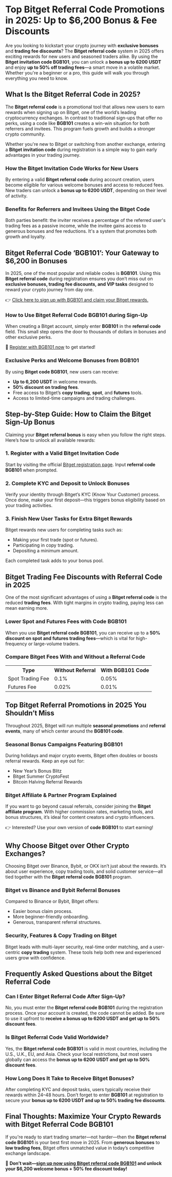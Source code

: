 <h1>Top Bitget Referral Code Promotions in 2025: Up to $6,200 Bonus & Fee Discounts</h1>
<p>Are you looking to kickstart your crypto journey with <strong>exclusive bonuses</strong> and <strong>trading fee discounts</strong>? The <strong>Bitget referral code</strong> system in 2025 offers exciting rewards for new users and seasoned traders alike. By using the <strong>Bitget invitation code BGB101</strong>, you can unlock a <strong>bonus up to 6200 USDT</strong> and enjoy <strong>up to 50% off trading fees</strong>—a smart move in a volatile market. Whether you're a beginner or a pro, this guide will walk you through everything you need to know.</p>

<h2>What Is the Bitget Referral Code in 2025?</h2>
<p>The <strong>Bitget referral code</strong> is a promotional tool that allows new users to earn rewards when signing up on Bitget, one of the world’s leading cryptocurrency exchanges. In contrast to traditional sign-ups that offer no perks, using a code like <strong>BGB101</strong> creates a win-win situation for both referrers and invitees. This program fuels growth and builds a stronger crypto community.</p>
<p>Whether you're new to Bitget or switching from another exchange, entering a <strong>Bitget invitation code</strong> during registration is a simple way to gain early advantages in your trading journey.</p>

<h3>How the Bitget Invitation Code Works for New Users</h3>
<p>By entering a valid <strong>Bitget referral code</strong> during account creation, users become eligible for various welcome bonuses and access to reduced fees. New traders can unlock a <strong>bonus up to 6200 USDT</strong>, depending on their level of activity.</p>

<h3>Benefits for Referrers and Invitees Using the Bitget Code</h3>
<p>Both parties benefit: the inviter receives a percentage of the referred user's trading fees as a passive income, while the invitee gains access to generous bonuses and fee reductions. It's a system that promotes both growth and loyalty.</p>

<h2>Bitget Referral Code ‘BGB101’: Your Gateway to $6,200 in Bonuses</h2>
<p>In 2025, one of the most popular and reliable codes is <strong>BGB101</strong>. Using this <strong>Bitget referral code</strong> during registration ensures you don’t miss out on <strong>exclusive bonuses, trading fee discounts, and VIP tasks</strong> designed to reward your crypto journey from day one.</p>
<p>👉 <a href="https://partner.bitget.com/bg/new1">Click here to sign up with BGB101 and claim your Bitget rewards.</a></p>

<h3>How to Use Bitget Referral Code BGB101 during Sign-Up</h3>
<p>When creating a Bitget account, simply enter <strong>BGB101</strong> in the <strong>referral code</strong> field. This small step opens the door to thousands of dollars in bonuses and other exclusive perks.</p>
<p>🔗 <a href="https://partner.bitget.com/bg/new1">Register with BGB101 now</a> to get started!</p>

<h3>Exclusive Perks and Welcome Bonuses from BGB101</h3>
<p>By using <strong>Bitget code BGB101</strong>, new users can receive:</p>
<ul>
<li><strong>Up to 6,200 USDT</strong> in welcome rewards.</li>
<li><strong>50% discount on trading fees</strong>.</li>
<li>Free access to Bitget’s <strong>copy trading</strong>, <strong>spot</strong>, and <strong>futures</strong> tools.</li>
<li>Access to limited-time campaigns and trading challenges.</li>
</ul>

<h2>Step-by-Step Guide: How to Claim the Bitget Sign-Up Bonus</h2>
<p>Claiming your <strong>Bitget referral bonus</strong> is easy when you follow the right steps. Here’s how to unlock all available rewards:</p>

<h3>1. Register with a Valid Bitget Invitation Code</h3>
<p>Start by visiting the official <a href="https://partner.bitget.com/bg/new1">Bitget registration page</a>. Input <strong>referral code BGB101</strong> when prompted.</p>

<h3>2. Complete KYC and Deposit to Unlock Bonuses</h3>
<p>Verify your identity through Bitget’s KYC (Know Your Customer) process. Once done, make your first deposit—this triggers bonus eligibility based on your trading activities.</p>

<h3>3. Finish New User Tasks for Extra Bitget Rewards</h3>
<p>Bitget rewards new users for completing tasks such as:</p>
<ul>
<li>Making your first trade (spot or futures).</li>
<li>Participating in copy trading.</li>
<li>Depositing a minimum amount.</li>
</ul>
<p>Each completed task adds to your bonus pool.</p>

<h2>Bitget Trading Fee Discounts with Referral Code in 2025</h2>
<p>One of the most significant advantages of using a <strong>Bitget referral code</strong> is the reduced <strong>trading fees</strong>. With tight margins in crypto trading, paying less can mean earning more.</p>

<h3>Lower Spot and Futures Fees with Code BGB101</h3>
<p>When you use <strong>Bitget referral code BGB101</strong>, you can receive up to a <strong>50% discount on spot and futures trading fees</strong>—which is vital for high-frequency or large-volume traders.</p>

<h3>Compare Bitget Fees With and Without a Referral Code</h3>
<table>
<tr><th>Type</th><th>Without Referral</th><th>With BGB101 Code</th></tr>
<tr><td>Spot Trading Fee</td><td>0.1%</td><td>0.05%</td></tr>
<tr><td>Futures Fee</td><td>0.02%</td><td>0.01%</td></tr>
</table>

<h2>Top Bitget Referral Promotions in 2025 You Shouldn’t Miss</h2>
<p>Throughout 2025, Bitget will run multiple <strong>seasonal promotions</strong> and <strong>referral events</strong>, many of which center around the <strong>BGB101 code</strong>.</p>

<h3>Seasonal Bonus Campaigns Featuring BGB101</h3>
<p>During holidays and major crypto events, Bitget often doubles or boosts referral rewards. Keep an eye out for:</p>
<ul>
<li>New Year’s Bonus Blitz</li>
<li>Bitget Summer CryptoFest</li>
<li>Bitcoin Halving Referral Rewards</li>
</ul>

<h3>Bitget Affiliate & Partner Program Explained</h3>
<p>If you want to go beyond casual referrals, consider joining the <strong>Bitget affiliate program</strong>. With higher commission rates, marketing tools, and bonus structures, it’s ideal for content creators and crypto influencers.</p>
<p>👉 Interested? Use your own version of <strong>code BGB101</strong> to start earning!</p>

<h2>Why Choose Bitget over Other Crypto Exchanges?</h2>
<p>Choosing Bitget over Binance, Bybit, or OKX isn’t just about the rewards. It’s about user experience, copy trading tools, and solid customer service—all tied together with the <strong>Bitget referral code BGB101</strong> program.</p>

<h3>Bitget vs Binance and Bybit Referral Bonuses</h3>
<p>Compared to Binance or Bybit, Bitget offers:</p>
<ul>
<li>Easier bonus claim process.</li>
<li>More beginner-friendly onboarding.</li>
<li>Generous, transparent referral structures.</li>
</ul>

<h3>Security, Features & Copy Trading on Bitget</h3>
<p>Bitget leads with multi-layer security, real-time order matching, and a user-centric <strong>copy trading</strong> system. These tools help both new and experienced users grow with confidence.</p>

<h2>Frequently Asked Questions about the Bitget Referral Code</h2>

<h3>Can I Enter Bitget Referral Code After Sign-Up?</h3>
<p>No, you must enter the <strong>Bitget referral code BGB101</strong> during the registration process. Once your account is created, the code cannot be added. Be sure to use it upfront to <strong>receive a bonus up to 6200 USDT and get up to 50% discount fees</strong>.</p>

<h3>Is Bitget Referral Code Valid Worldwide?</h3>
<p>Yes, the <strong>Bitget referral code BGB101</strong> is valid in most countries, including the U.S., U.K., EU, and Asia. Check your local restrictions, but most users globally can access the <strong>bonus up to 6200 USDT and get up to 50% discount fees</strong>.</p>

<h3>How Long Does It Take to Receive Bitget Bonuses?</h3>
<p>After completing KYC and deposit tasks, users typically receive their rewards within 24–48 hours. Don’t forget to enter <strong>BGB101</strong> at registration to secure your <strong>bonus up to 6200 USDT and up to 50% trading fee discounts</strong>.</p>

<h2>Final Thoughts: Maximize Your Crypto Rewards with Bitget Referral Code BGB101</h2>
<p>If you're ready to start trading smarter—not harder—then the <strong>Bitget referral code BGB101</strong> is your best first move in 2025. From <strong>generous bonuses</strong> to <strong>low trading fees</strong>, Bitget offers unmatched value in today’s competitive exchange landscape.</p>
<p>🎯 <strong>Don’t wait—<a href="https://partner.bitget.com/bg/new1">sign up now using Bitget referral code BGB101</a> and unlock your $6,200 welcome bonus + 50% fee discount today!</strong></p>
